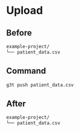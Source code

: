 # Upload

## Before

```sh
example-project/
└── patient_data.csv
```

## Command

```sh
g3t push patient_data.csv
```

## After

```sh
example-project/
└── patient_data.csv
```
